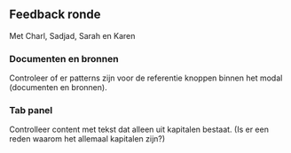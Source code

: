 


## Feedback ronde

Met Charl, Sadjad, Sarah en Karen

### Documenten en bronnen

Controleer of er patterns zijn voor de referentie knoppen binnen het modal (documenten en bronnen).

### Tab panel

Controlleer content met tekst dat alleen uit kapitalen bestaat. (Is er een reden waarom het allemaal kapitalen zijn?)

